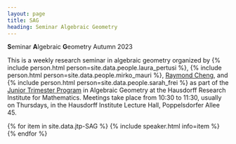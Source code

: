 ```yaml
---
layout: page
title: SAG
heading: Seminar Algebraic Geometry
---
```

<span class="subheading">**S**eminar **A**lgebraic **G**eometry Autumn 2023</span>

This is a weekly research seminar in algebraic geometry organized by
{% include person.html person=site.data.people.laura_pertusi %},
{% include person.html person=site.data.people.mirko_mauri %},
[Raymond Cheng](/), and
{% include person.html person=site.data.people.sarah_frei %} as part of the
[Junior Trimester Program](/jtp-2023)
in Algebraic Geometry at the Hausdorff Research Institute for
Mathematics. Meetings take place from 10:30 to 11:30, usually on Thursdays, in
the Hausdorff Institute Lecture Hall, Poppelsdorfer Allee 45.


<dl>
{% for item in site.data.jtp-SAG %}
{% include speaker.html info=item %}
{% endfor %}
</dl>

